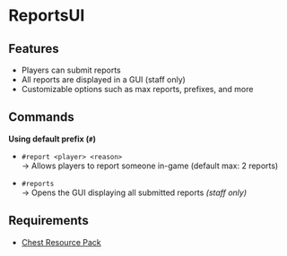 # ReportsUI

## Features

- Players can submit reports
- All reports are displayed in a GUI (staff only)
- Customizable options such as max reports, prefixes, and more

## Commands

**Using default prefix (`#`)**

- `#report <player> <reason>`  
  → Allows players to report someone in-game (default max: 2 reports)

- `#reports`  
  → Opens the GUI displaying all submitted reports _(staff only)_

## Requirements

- [Chest Resource Pack](https://github.com/Herobrine643928/Chest-UI/tree/main/RP)
